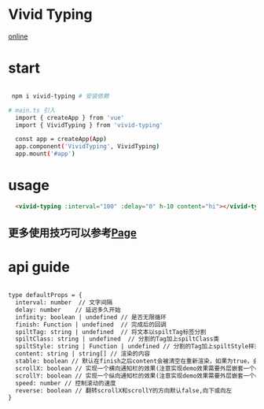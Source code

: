 # Vivid Typing

[online](http://vivid-typing.hejian.club/)


# start

```bash

 npm i vivid-typing # 安装依赖

# main.ts 引入
  import { createApp } from 'vue'
  import { VividTyping } from 'vivid-typing'

  const app = createApp(App)
  app.component('VividTyping', VividTyping)
  app.mount('#app')
```

# usage

```markdown
  <vivid-typing :interval="100" :delay="0" h-10 content="hi"></vivid-typing>
```
 ## 更多使用技巧可以参考[Page](https://github.com/Simon-He95/vivid-typing/blob/master/playground/src/App.vue)

# api guide

```markdown

type defaultProps = {
  interval: number  // 文字间隔
  delay: number    // 延迟多久开始
  infinity: boolean | undefined // 是否无限循环
  finish: Function | undefined  // 完成后的回调
  spiltTag: string | undefined  // 将文本以spiltTag标签分割
  spiltClass: string | undefined  // 分割的Tag加上spiltClass类
  spiltStyle: string | Function | undefined // 分割的Tag加上spiltStyle样式，支持函数可以正对每个分割的Tag独立的style 
  content: string | string[] // 渲染的内容
  stable: boolean // 默认在finish之后content会被清空在重新渲染，如果为true，会在清空后立即展示content的第一个元素
  scrollX: boolean // 实现一个横向通知栏的效果(注意实现demo效果需要外层嵌套一个div加上overflow:hidden)
  scrollY: boolean // 实现一个纵向通知栏的效果(注意实现demo效果需要外层嵌套一个div加上overflow:hidden)
  speed: number // 控制滚动的速度
  reverse: boolean // 翻转scrollX和scrollY的方向默认false,向下或向左
}

```

